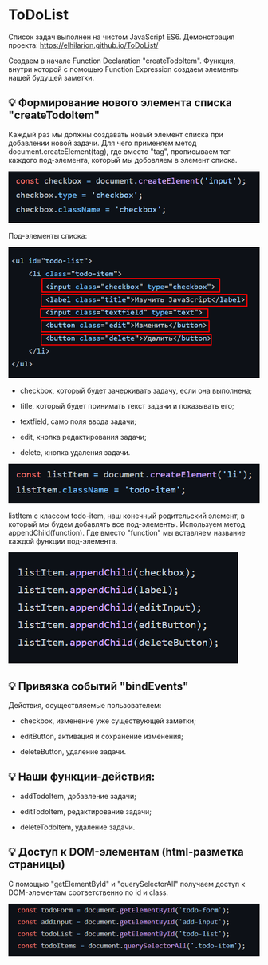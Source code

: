 # ToDoList

Список задач выполнен на чистом JavaScript ES6. Демонстрация проекта: https://elhilarion.github.io/ToDoList/

Создаем в начале Function Declaration "createTodoItem". Функция, внутри которой с помощью Function Expression создаем элементы нашей будущей заметки. 

## 💡 Формирование нового элемента списка "createTodoItem"

Каждый раз мы должны создавать новый элемент списка при добавлении новой задачи. Для чего применяем метод document.createElement(tag), где вместо "tag", прописываем тег каждого под-элемента, который мы добовляем в элемент списка.

![createElement](https://github.com/ElHilarion/ToDoList/blob/main/createElement.png)

Под-элементы списка: 

![Под-элементы](https://github.com/ElHilarion/ToDoList/blob/main/items.png)
  
- checkbox, который будет зачеркивать задачу, если она выполнена;
  
- title, который будет принимать текст задачи и показывать его;
  
- textfield, само поля ввода задачи;
  
- edit, кнопка редактирования задачи;
  
- delete, кнопка удаления задачи.

![listItem](https://github.com/ElHilarion/ToDoList/blob/main/listItem.png)

listItem с классом todo-item, наш конечный родительский элемент, в который мы будем добавлять все под-элементы. Используем метод appendChild(function). Где вместо "function" мы вставляем название каждой функции под-элемента.

![appendChild](https://github.com/ElHilarion/ToDoList/blob/main/appendChild.png)

## 💡 Привязка событий "bindEvents"

Действия, осуществляемые пользователем: 

- checkbox, изменение уже существующей заметки;

- editButton, активация и сохранение изменения;

- deleteButton, удаление задачи.

## 💡 Наши функции-действия:

- addTodoItem, добавление задачи;

- editTodoItem, редактирование задачи;

- deleteTodoItem, удаление задачи.

## 💡 Доступ к DOM-элементам (html-разметка страницы)

С помощью "getElementById" и "querySelectorAll" получаем доступ к DOM-элементам соответственно по id и class.   

![Доступ к DOM-элементам](https://github.com/ElHilarion/ToDoList/blob/main/id-class.png)
